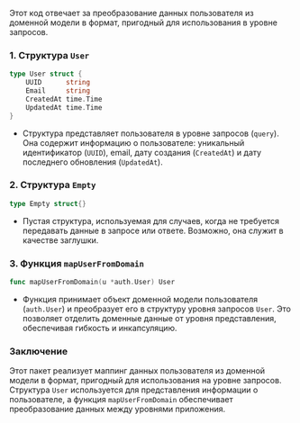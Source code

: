 Этот код отвечает за преобразование данных пользователя из доменной модели в формат, пригодный для использования в уровне запросов.

### 1. Структура `User`
```go
type User struct {
	UUID      string
	Email     string
	CreatedAt time.Time
	UpdatedAt time.Time
}
```
- Структура представляет пользователя в уровне запросов (`query`). Она содержит информацию о пользователе: уникальный идентификатор (`UUID`), email, дату создания (`CreatedAt`) и дату последнего обновления (`UpdatedAt`).

### 2. Структура `Empty`
```go
type Empty struct{}
```
- Пустая структура, используемая для случаев, когда не требуется передавать данные в запросе или ответе. Возможно, она служит в качестве заглушки.

### 3. Функция `mapUserFromDomain`
```go
func mapUserFromDomain(u *auth.User) User
```
- Функция принимает объект доменной модели пользователя (`auth.User`) и преобразует его в структуру уровня запросов `User`. Это позволяет отделить доменные данные от уровня представления, обеспечивая гибкость и инкапсуляцию.

### Заключение
Этот пакет реализует маппинг данных пользователя из доменной модели в формат, пригодный для использования на уровне запросов. Структура `User` используется для представления информации о пользователе, а функция `mapUserFromDomain` обеспечивает преобразование данных между уровнями приложения.